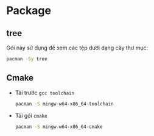 # Package

## tree

Gói này sử dụng để xem các tệp dưới dạng cây thư mục:

```bash
pacman -Sy tree
```


## Cmake

- Tải trước `gcc toolchain` 
    ```bash
    pacman -S mingw-w64-x86_64-toolchain
    ```
- Tải gói `cmake`
    ```bash
    pacman -S mingw-w64-x86_64-cmake
    ```
